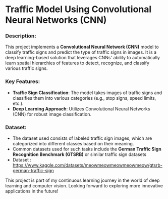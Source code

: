 # Traffic Model Using Convolutional Neural Networks (CNN)

### Description:
This project implements a **Convolutional Neural Network (CNN)** model to classify traffic signs and predict the type of traffic signs in images. It is a deep learning-based solution that leverages CNNs' ability to automatically learn spatial hierarchies of features to detect, recognize, and classify various traffic signs.

### Key Features:
- **Traffic Sign Classification**: The model takes images of traffic signs and classifies them into various categories (e.g., stop signs, speed limits, etc.).
- **Deep Learning Approach**: Utilizes Convolutional Neural Networks (CNN) for robust image classification.


### Dataset:
- The dataset used consists of labeled traffic sign images, which are categorized into different classes based on their meaning.
- Common datasets used for such tasks include the **German Traffic Sign Recognition Benchmark (GTSRB)** or similar traffic sign datasets
- Dataset : https://www.kaggle.com/datasets/meowmeowmeowmeowmeow/gtsrb-german-traffic-sign

This project is part of my continuous learning journey in the world of deep learning and computer vision. Looking forward to exploring more innovative applications in the future!
